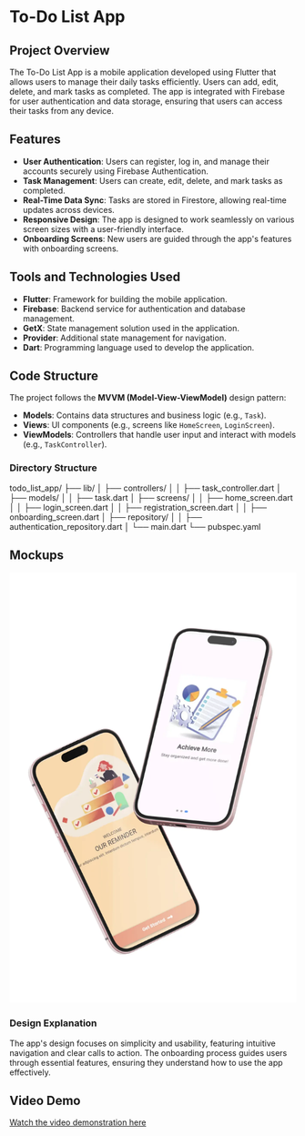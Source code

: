 # To-Do List App

## Project Overview
The To-Do List App is a mobile application developed using Flutter that allows users to manage their daily tasks efficiently. Users can add, edit, delete, and mark tasks as completed. The app is integrated with Firebase for user authentication and data storage, ensuring that users can access their tasks from any device.

## Features
- **User Authentication**: Users can register, log in, and manage their accounts securely using Firebase Authentication.
- **Task Management**: Users can create, edit, delete, and mark tasks as completed.
- **Real-Time Data Sync**: Tasks are stored in Firestore, allowing real-time updates across devices.
- **Responsive Design**: The app is designed to work seamlessly on various screen sizes with a user-friendly interface.
- **Onboarding Screens**: New users are guided through the app's features with onboarding screens.

## Tools and Technologies Used
- **Flutter**: Framework for building the mobile application.
- **Firebase**: Backend service for authentication and database management.
- **GetX**: State management solution used in the application.
- **Provider**: Additional state management for navigation.
- **Dart**: Programming language used to develop the application.

## Code Structure
The project follows the **MVVM (Model-View-ViewModel)** design pattern:
- **Models**: Contains data structures and business logic (e.g., `Task`).
- **Views**: UI components (e.g., screens like `HomeScreen`, `LoginScreen`).
- **ViewModels**: Controllers that handle user input and interact with models (e.g., `TaskController`).

### Directory Structure

todo_list_app/
├── lib/
│ ├── controllers/
│ │ ├── task_controller.dart
│ ├── models/
│ │ ├── task.dart
│ ├── screens/
│ │ ├── home_screen.dart
│ │ ├── login_screen.dart
│ │ ├── registration_screen.dart
│ │ ├── onboarding_screen.dart
│ ├── repository/
│ │ ├── authentication_repository.dart
│ └── main.dart
└── pubspec.yaml

## Mockups
![App Mockup](assets\images\freepik__upload__98650.png)
 <!-- Adjust the path as necessary -->

### Design Explanation
The app's design focuses on simplicity and usability, featuring intuitive navigation and clear calls to action. The onboarding process guides users through essential features, ensuring they understand how to use the app effectively.

## Video Demo
[Watch the video demonstration here](https://www.youtube.com/watch?v=your_video_link)  <!-- Replace with your actual video link -->

